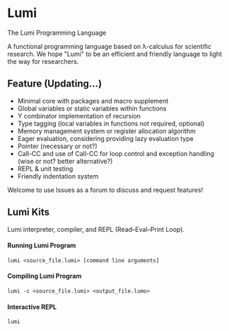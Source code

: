 # Lumi
The Lumi Programming Language <br/>

A functional programming language based on λ-calculus for scientific research.
We hope "Lumi" to be an efficient and friendly language to light the way for researchers.

## Feature (Updating...)
* Minimal core with packages and macro supplement
* Global variables or static variables within functions
* Y combinator implementation of recursion
* Type tagging (local variables in functions not required, optional)
* Memory management system or register allocation algorithm
* Eager evaluation, considering providing lazy evaluation type
* Pointer (necessary or not?)
* Call-CC and use of Call-CC for loop control and exception handling (wise or not? better alternative?)
* REPL & unit testing
* Friendly indentation system <br/>

Welcome to use Issues as a forum to discuss and request features!


## Lumi Kits
Lumi interpreter, compiler, and REPL (Read–Eval–Print Loop).

#### Running Lumi Program
```shell
lumi <source_file.lumi> [command line arguments]
```

#### Compiling Lumi Program
```shell
lumi -c <source_file.lumi> <output_file.lumo>
```

#### Interactive REPL
```shell
lumi
```